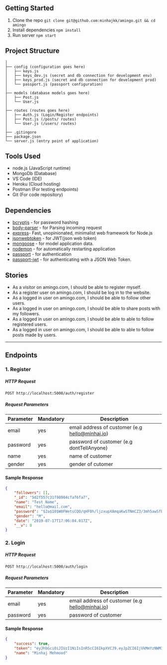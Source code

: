 ## Getting Started

1. Clone the repo `git clone git@github.com:minhajkk/amingo.git && cd amingo`
2. Install dependencies `npm install`
3. Run server `npm start`

## Project Structure

```
│
├── config (configuration goes here)
│   ├── keys.js 
│   ├── keys_dev.js (secret and db connection for development env)
│   ├── keys_prod.js (secret and db connection for development prod)
│   └── passport.js (passport configuration)
│
├── models (database models goes here)
│   ├── Post.js 
│   └── User.js
│
├── routes (routes goes here)
│   ├── Auth.js (Login/Register endpoints) 
│   ├── Post.js (/posts/ routes)
│   └── User.js (/users/ routes)
│
├── .gitingore
├── package.json
└── server.js (entry point of application)
```

## Tools Used

- node.js (JavaScript runtime)
- MongoDb (Database)
- VS Code (IDE)
- Heroku (Cloud hosting)
- Postman (For testing endpoints)
- Git (For code repository)

## Dependencies
- [bcryptjs](https://www.npmjs.com/package/bcryptjs) - for password hashing
- [body-parser](https://www.npmjs.com/package/body-parser) - for Parsing incoming request
- [express](https://expressjs.com/)- Fast, unopinionated, minimalist web framework for Node.js
- [jsonwebtoken](https://www.npmjs.com/package/jsonwebtoken) - for JWT(json web token)
- [mongoose](https://mongoosejs.com/) - for model application data.
- [nodemon](https://www.npmjs.com/package/nodemon) - for automatically restarting application
- [passport](http://www.passportjs.org/) - for authentication
- [passport-jwt](https://www.npmjs.com/package/passport-jwt) - for authenticating with a JSON Web Token.

## Stories
- As a visitor on amingo.com, I should be able to register myself.
- As a register user on amingo.com, I should be log in to the website.
- As a logged in user on amingo.com, I should be able to follow other users.
- As a logged in user on amingo.com, I should be able to share posts with my followers.
- As a logged in user on amingo.com, I should be able to able to follow registered users.
- As a logged in user on amingo.com, I should be able to able to follow posts made by users.

------------------

## Endpoints

### 1. Register

##### HTTP Request
`POST http://localhost:5000/auth/register`

##### Request Parameters
Parameter | Mandatory | Description
--------- | ------- | -----------
email 	  | yes | email address of customer (e.g hello@minhaj.io)
password | yes | password of customer (e.g dontTellAnyone)
name | yes | name of customer
gender | yes | gender of cutomer
	
#### Sample Response 
```json
{
    "followers": [],
    "_id": "5d2f557c31f98904cfaf6fa7",
    "name": "Test Name",
    "email": "hello@mail.com",
    "password": "$2a$10$W0FWetsCQO/qHF0h/ljzxupXAmqaKwSTNmCZ3/3mh5awSfBqxk.hu",
    "gender": "M",
    "date": "2019-07-17T17:06:04.017Z",
    "__v": 0
}
```

### 2. Login

##### HTTP Request
`POST http://localhost:5000/auth/login`

##### Request Parameters
Parameter | Mandatory | Description
--------- | ------- | -----------
email 	  | yes | email address of customer (e.g hello@minhaj.io)
password | yes | password of customer

#### Sample Response 
```json
{
    "success": true,
    "token": "eyJhbGciOiJIUzI1NiIsInR5cCI6IkpXVCJ9.eyJpZCI6IjVkMmYzNWM3NTBhYjQzN2YxNjgyNTdjMSIsIm5hbWUiOiJNaW5oYWogTWVobW9vZCIsImVtYWlsIjoiaGVsbG9AbWluaGFqLmlvIiwiaWF0IjoxNTYzMzgyNTczfQ.v8xVvrigxbBEXdkUGd7Z0Cf5JRd8WT3ITSBl8zqE5P0",
    "name": "Minhaj Mehmood"
}
```
